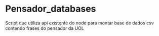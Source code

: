 # Pensador_databases
Script que utiliza api existente do node para montar base de dados csv contendo frases do pensador da UOL
